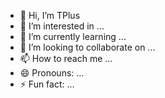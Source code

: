 - 👋 Hi, I’m TPlus​
- 👀 I’m interested in ...
- 🌱 I’m currently learning ...
- 💞️ I’m looking to collaborate on ...
- 📫 How to reach me ...
- 😄 Pronouns: ...
- ⚡ Fun fact: ...

<!---
TAPY11/TAPY11 is a ✨ special ✨ repository because its `README.md` (this file) appears on your TPlus​ profile.
You can click the Preview link to take a look at your changes.14
--->

